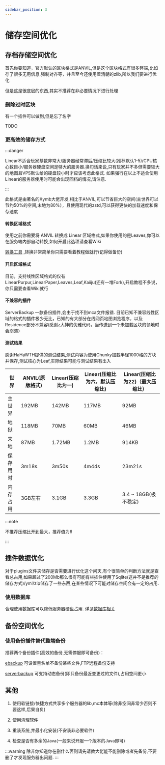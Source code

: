```yaml
---
sidebar_position: 3
---
```


# 储存空间优化

## 存档存储空间优化

首先你要知道，官方默认的区块格式是ANVIL,但是这个区块格式有很多弊端,比如存了很多无用信息,强制对齐等，并且至今还使用着清朝的zlib,所以我们要进行优化

但是这是很底层的东西,其实不推荐在非必要情况下进行处理

### 删除过时区块

有一个插件可以做到,但是忘了名字

TODO

### 更高效的储存方式

:::danger

Linear不适合玩家基数非常大/服务器经常滞后/压缩比较大(推荐默认1-5)/CPU核心数目小/服务器硬盘空间足够大的服务器.换句话来说,只有玩家并不多但需要较大的地图且VPS默认给的硬盘较小时才应该考虑此格式. 如果强行在以上不适合使用Linear的服务器使用时可能会出现回档的情况,请注意.

:::

此格式是由著名的Xymb大佬开发,相比于ANVIL,可以节省巨大的空间(主世界可以节约50%的空间,末地为80%），且使用现代的zstd,可以获得更快的加载速度和保存速度

#### 转换区域格式

使用之前你需要将 ANVIL 转换成 Linear 区域格式,如果你使用的是Leaves,你可以在服务端内部自动转换,如何开启此选项请查看Wiki

[转换工具](https://github.com/xymb-endcrystalme/LinearRegionFileFormatTools) ,转换非常简单你只需要看着教程做就行(记得做备份)

#### 开启区域格式

目前，支持线性区域格式的仅有LinearPurpur,LinearPaper,Leaves,Leaf,Kaiiju(还有一堆Fork),开启教程不多说，你只需要查看Wiki就行

#### 不兼容的插件

ServerBackup 一款备份插件,会由于找不到mca文件报错.
目前已知不兼容线性区域的格式的插件极少无比，已知的有大部分在线网页地图浏览程序，以及Residence部分不兼容(感谢z大神的优雅代码，当传送到一个未加载区块的领地时会崩溃）

#### 测试结果

感谢HaHaWTH提供的测试结果,测试内容为使用Chunky加载半径1000格的方块并保存,测试核心为Leaf,实际结果可能与测试结果有出入

| 世界 | ANVIL(原版格式) | Linear(压缩比为一) | Linear(压缩比为六，默认压缩比) | Linear(压缩比为22)（最大压缩比）|
| --- | --- | --- | --- | --- |
| 主世界 | 192MB | 142MB | 117MB | 92MB |
| 地狱 | 118MB | 70MB | 60MB | 46MB |
| 末地 | 87MB | 1.72MB | 1.2MB | 914KB |
| 保存用时 | 3m18s | 3m50s | 4m44s | 23m21s |
| 内存占用 | 3GB左右 | 3.1GB | 3.3GB | 3.4 ~ 18GB(极不稳定)|

:::note

不推荐压缩比开到最大，推荐值为6

:::

## 插件数据优化

对于plugins文件夹储存是否需要进行优化这个问天,有个很简单的判断方法就是查看总占用,如果超过了200Mb那么很有可能有些插件使用了Sqlite(这并不是推荐的储存方式)/yml/zip储存了一些东西,在某些情况下可能对储存空间会有一定的占用.

### 使用数据库

合理使用数据库可以降低服务器硬盘占用. 详见[数据库相关](/docs/拓展阅读/数据库相关.md)

## 备份空间优化

### 使用备份插件替代整端备份

推荐两个备份插件(高效的备份,无需停服即可备份)：

[ebackup](https://www.spigotmc.org/resources/ebackup-simple-and-reliable-backups-for-your-server-supports-ftp-sftp.69917/) 可设置黑名单不备份某些文件,FTP远程备份支持

[serverbackup](https://www.spigotmc.org/resources/server-backup-ingame-dropbox-ftp-backup-1-8-1-20-multithreaded.79320/) 可支持动态备份(即只备份最近变更过的文件),占用空间更小

## 其他

1. 使用软链接/快捷方式共享多个服务器的lib,mc本体等(除非空间非常少否则不要这样,后果自负)

2. 使用清理软件

3. 重装系统,并最小化安装(不安装非必要软件)

4. 检查是否有多余的Java(一般来说开服一个版本的Java即可)

:::warning
除非你知道你在删什么否则请先请教大佬能不能删除或者先备份,不要删了才发现服务器出问题.
:::
